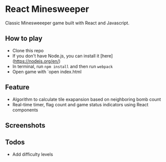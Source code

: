 # React Minesweeper

Classic Minesweeeper game built with React and Javascript.

## How to play
* Clone this repo
* If you don't have Node.js, you can install it [here] (https://nodejs.org/en/)
* In terminal, run `npm install` and then run `webpack`
* Open game with `open index.html

## Feature
* Algorithm to calculate tile exapansion based on neighboring bomb count
* Real-time timer, flag count and game status indicators using React components

## Screenshots

## Todos
* Add difficulty levels
